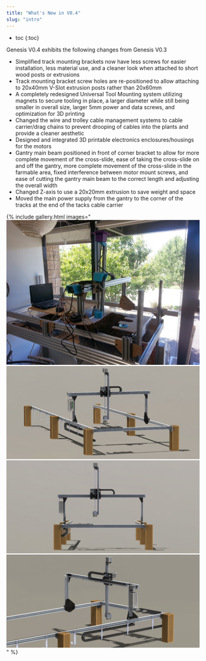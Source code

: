 ```yaml
---
title: "What's New in V0.4"
slug: "intro"
---
```


* toc
{:toc}

Genesis V0.4 exhibits the following changes from Genesis V0.3

  * Simplified track mounting brackets now have less screws for easier installation, less material use, and a cleaner look when attached to short wood posts or extrusions
  * Track mounting bracket screw holes are re-positioned to allow attaching to 20x40mm V-Slot extrusion posts rather than 20x60mm
  * A completely redesigned Universal Tool Mounting system utilizing magnets to secure tooling in place, a larger diameter while still being smaller in overall size, larger 5mm power and data screws, and optimization for 3D printing
  * Changed the wire and trolley cable management systems to cable carrier/drag chains to prevent drooping of cables into the plants and provide a cleaner aesthetic
  * Designed and integrated 3D printable electronics enclosures/housings for the motors
  * Gantry main beam positioned in front of corner bracket to allow for more complete movement of the cross-slide, ease of taking the cross-slide on and off the gantry, more complete movement of the cross-slide in the farmable area, fixed interference between motor mount screws, and ease of cutting the gantry main beam to the correct length and adjusting the overall width
  * Changed Z-axis to use a 20x20mm extrusion to save weight and space
  * Moved the main power supply from the gantry to the corner of the tracks at the end of the tacks cable carrier

{% include gallery.html images="
![Genesis_V4.jpg](_images/Genesis_V4.jpg)
![Genesis_V4_1-1.jpg](_images/1.jpg)
![Genesis_V4_3.jpg](_images/Genesis_V4_3.jpg)
![Genesis_V4_2.jpg](_images/Genesis_V4_2.jpg)
" %}

